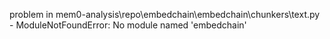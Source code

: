problem in mem0-analysis\repo\embedchain\embedchain\chunkers\text.py - ModuleNotFoundError: No module named 'embedchain'
